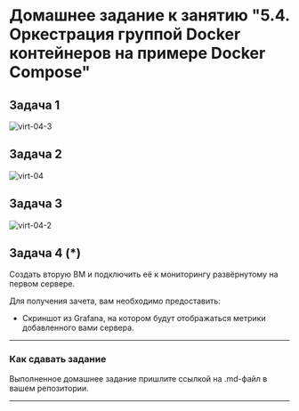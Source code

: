# Домашнее задание к занятию "5.4. Оркестрация группой Docker контейнеров на примере Docker Compose"

## Задача 1


![virt-04-3](https://user-images.githubusercontent.com/106814458/195720396-882c94dc-2c1b-4046-b2c0-bb643d675cdd.jpg)

## Задача 2

![virt-04](https://user-images.githubusercontent.com/106814458/195720423-d655490e-c6e4-4200-b68f-779a51baf0f9.jpg)


## Задача 3


![virt-04-2](https://user-images.githubusercontent.com/106814458/195720443-c29e7293-a061-416d-b67e-ecfc222ecb3c.jpg)

## Задача 4 (*)

Создать вторую ВМ и подключить её к мониторингу развёрнутому на первом сервере.

Для получения зачета, вам необходимо предоставить:
- Скриншот из Grafana, на котором будут отображаться метрики добавленного вами сервера.
---

### Как cдавать задание

Выполненное домашнее задание пришлите ссылкой на .md-файл в вашем репозитории.

---
